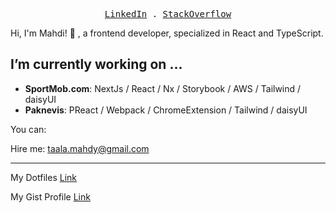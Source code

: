 <p align="center">
  <samp>
    <a href="https://www.linkedin.com/in/mahditaala/">LinkedIn</a> .
    <a href="https://stackoverflow.com/users/7044123/mahdi-taala">StackOverflow</a>
  </samp>
</p>


Hi, I'm Mahdi! 👋 , a frontend developer, specialized in React and TypeScript.

## I’m currently working on ...
- **SportMob.com**: NextJs / React / Nx / Storybook / AWS / Tailwind / daisyUI
- **Paknevis**: PReact / Webpack / ChromeExtension / Tailwind / daisyUI 

You can:

Hire me: taala.mahdy@gmail.com

----------
My Dotfiles [Link](https://github.com/MahdiTa97/dotfiles)

My Gist Profile [Link](https://gist.github.com/MahdiTa97)

